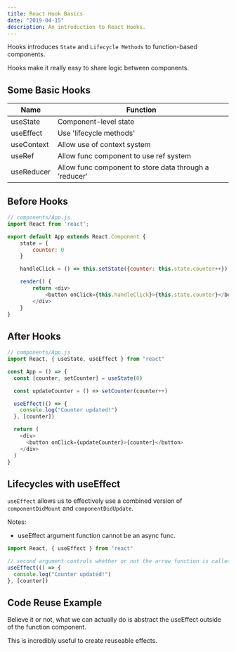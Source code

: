 ```yaml
---
title: React Hook Basics
date: "2019-04-15"
description: An introduction to React Hooks.
---
```


Hooks introduces `State` and `Lifecycle Methods` to function-based components.

Hooks make it really easy to share logic between components.

<Ad />

## Some Basic Hooks

| Name       | Function                                               |
| ---------- | ------------------------------------------------------ |
| useState   | Component-level state                                  |
| useEffect  | Use 'lifecycle methods'                                |
| useContext | Allow use of context system                            |
| useRef     | Allow func component to use ref system                 |
| useReducer | Allow func component to store data through a 'reducer' |

<Ad />

## Before Hooks

```javascript
// components/App.js
import React from 'react';

export default App extends React.Component {
    state = {
        counter: 0
    }

    handleClick = () => this.setState({counter: this.state.counter++})

    render() {
        return <div>
            <button onClick={this.handleClick}>{this.state.counter}</button>
        </div>
    }
}
```

<Ad />

## After Hooks

```javascript
// components/App.js
import React, { useState, useEffect } from "react"

const App = () => {
  const [counter, setCounter] = useState(0)

  const updateCounter = () => setCounter(counter++)

  useEffect(() => {
    console.log("Counter updated!")
  }, [counter])

  return (
    <div>
      <button onClick={updateCounter}>{counter}</button>
    </div>
  )
}
```

<Ad />

## Lifecycles with useEffect

`useEffect` allows us to effectively use a combined version of `componentDidMount` and `componentDidUpdate`.

Notes:

- useEffect argument function cannot be an async func.

```javascript
import React, { useEffect } from "react"

// second argument controls whether or not the arrow function is called
useEffect(() => {
  console.log("Counter updated!")
}, [counter])
```

<Ad />

## Code Reuse Example

Believe it or not, what we can actually do is abstract the useEffect outside of the function component.

This is incredibly useful to create reuseable effects.
